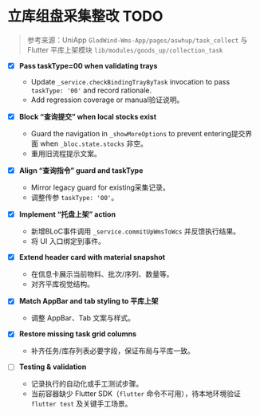 # 立库组盘采集整改 TODO

> 参考来源：UniApp `GlodWind-Wms-App/pages/aswhup/task_collect` 与 Flutter 平库上架模块 `lib/modules/goods_up/collection_task`

- [x] **Pass taskType=00 when validating trays**
  - Update `_service.checkBindingTrayByTask` invocation to pass `taskType: '00'` and record rationale.
  - Add regression coverage or manual验证说明。

- [x] **Block “查询提交” when local stocks exist**
  - Guard the navigation in `_showMoreOptions` to prevent entering提交界面 when `_bloc.state.stocks` 非空。
  - 重用旧流程提示文案。

- [x] **Align “查询指令” guard and taskType**
  - Mirror legacy guard for existing采集记录。
  - 调整传参 `taskType: '00'`。

- [x] **Implement “托盘上架” action**
  - 新增BLoC事件调用 `_service.commitUpWmsToWcs` 并反馈执行结果。
  - 将 UI 入口绑定到事件。

- [x] **Extend header card with material snapshot**
  - 在信息卡展示当前物料、批次/序列、数量等。
  - 对齐平库视觉结构。

- [x] **Match AppBar and tab styling to 平库上架**
  - 调整 AppBar、Tab 文案与样式。

- [x] **Restore missing task grid columns**
  - 补齐任务/库存列表必要字段，保证布局与平库一致。

- [ ] **Testing & validation**
  - 记录执行的自动化或手工测试步骤。
  - 当前容器缺少 Flutter SDK（`flutter` 命令不可用），待本地环境验证 `flutter test` 及关键手工场景。

